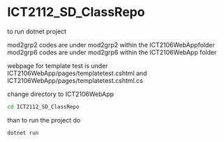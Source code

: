 # ICT2112_SD_ClassRepo

to run dotnet project

mod2grp2 codes are under mod2grp2 within the ICT2106WebAppfolder
mod2grp6 codes are under mod2grp6 within the ICT2106WebApp folder

webpage for template test is under ICT2106WebApp/pages/templatetest.cshtml and ICT2106WebApp/pages/templatetest.cshtml.cs

change directory to ICT2106WebApp
```bash
cd ICT2112_SD_ClassRepo
```

than to run the project do
```bash
dotnet run
```
